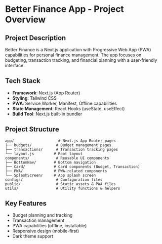 # Better Finance App - Project Overview

## Project Description
Better Finance is a Next.js application with Progressive Web App (PWA) capabilities for personal finance management. The app focuses on budgeting, transaction tracking, and financial planning with a user-friendly interface.

## Tech Stack
- **Framework**: Next.js (App Router)
- **Styling**: Tailwind CSS
- **PWA**: Service Worker, Manifest, Offline capabilities
- **State Management**: React Hooks (useState, useEffect)
- **Build Tool**: Next.js built-in bundler

## Project Structure
```
app/                    # Next.js App Router pages
├── budgets/           # Budget management pages
├── transactions/      # Transaction tracking pages
└── layout.js         # Root layout
components/            # Reusable UI components
├── BottomNav/        # Bottom navigation
├── Card/             # Card components (Budget, Transaction)
├── PWA/              # PWA-related components
└── SplashScreen/     # App splash screen
configs/               # Configuration files
public/                # Static assets & PWA files
utils/                 # Utility functions & helpers
```

## Key Features
- Budget planning and tracking
- Transaction management
- PWA capabilities (offline, installable)
- Responsive design (mobile-first)
- Dark theme support
